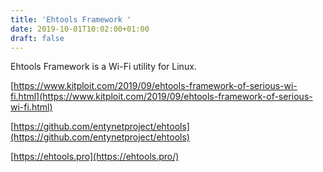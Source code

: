 ```yaml
---
title: 'Ehtools Framework '
date: 2019-10-01T10:02:00+01:00
draft: false
---
```


Ehtools Framework is a Wi-Fi utility for Linux.  
  
[https://www.kitploit.com/2019/09/ehtools-framework-of-serious-wi-fi.html](https://www.kitploit.com/2019/09/ehtools-framework-of-serious-wi-fi.html)  
  
[https://github.com/entynetproject/ehtools](https://github.com/entynetproject/ehtools)  
  
[https://ehtools.pro](https://ehtools.pro/)